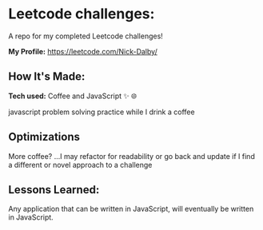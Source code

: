 # Leetcode challenges:

A repo for my completed Leetcode challenges!

**My Profile:** https://leetcode.com/Nick-Dalby/

## How It's Made:

**Tech used:** Coffee and JavaScript ✨ 🌐

javascript problem solving practice while I drink a coffee

## Optimizations

More coffee? 
...I may refactor for readability or go back and update if I find a different or novel approach to a challenge

## Lessons Learned:

Any application that can be written in JavaScript, will eventually be written in JavaScript.
